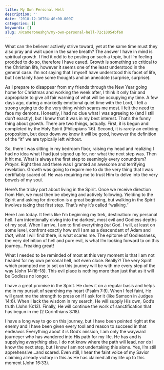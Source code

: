```yaml
---
title: My Own Personal Hell
description: ''
date: '2010-12-16T04:40:00.000Z'
categories: []
keywords: []
slug: /@cameroneshgh/my-own-personal-hell-72c10054bf60
---
```


What can the believer actively strive toward, yet at the same time must they also pray and wait upon in the same breath? The answer I have in mind is spiritual growth. I find it odd to be posting on such a topic, but I’m feeling prodded to do so, therefore I have caved. Growth is something so critical to the Christian life, however it seems one of the least understood in the general case. I’m not saying that I myself have understood this facet of life, but I certainly have some thoughts and an anecdote (surprise, surprise).

As I prepare to disappear from my friends through the New Year going home for Christmas and working the week after, I think it only fair and appropriate to give all fair warning of what will be occupying my time. A few days ago, during a markedly emotional quiet time with the Lord, I felt a strong urging to do the very thing which scares me most. I felt the need to face my demons. Honestly, I had no clue what I was agreeing to (and I still don’t exactly), but I knew that it was in my best interest. That’s the funny thing about growth. There are two things, actually. First, it is begun and completed by the Holy Spirit (Philippians 1:6). Second, it is rarely an enticing proposition, but deep down we know it will be good, however the definition of the “it” we are typically left without.

So, there I was sitting in my bedroom floor, raising my head and realizing I had no idea what I had just signed up for, nor what the next step was. Then it hit me. What is always the first step to seemingly every conundrum? _Prayer_. Right then and there was I granted an awesome and terrifying revelation. Growth was going to require me to do the very thing that I was certifiably scared of. He was requiring me to trust Him to delve into the very bowels of my soul.

Here’s the tricky part about living in the Spirit. Once we receive direction from Him, we must then be obeying and actively following. Yielding to the Spirit and asking for direction is a great beginning, but walking in the Spirit involves taking that first step. That’s why it’s called “walking.”

Here I am today. It feels like I’m beginning my trek, destination: my personal hell. I am intentionally diving into the darkest, most evil and Godless depths of my soul. When I arrive, I am to find everything _but_ God. I will, at least on some level, confront exactly how evil I am as a descendant of Adam and _that_, what I will find there, is what scares me. The epitome of Godlessness, the very definition of hell and pure evil, is what I’m looking forward to on this journey…Freaking great!

What I needed to be reminded of most at this very moment is that I am not headed for my own personal hell, not even close. Really?! The very Spirit which prompted me to set on this journey will be with me every step of the way (John 14:16–18). This evil place is nothing more than just that as it will be Godless no longer.

I have a great promise in the Spirit. He does it on a regular basis and helps me in my pursuit of searching my heart (Psalm 7:9). When I feel faint, He will grant me the strength to press on if I ask for it (like Samson in Judges 14:6). When I lack the wisdom in my search, He will supply His own, God’s truth (John 16:13). Finally, He will continue the work of sanctification that has begun in me (2 Corinthians 3:18).

I have a long way to go on this journey, but I have been pointed right at the enemy and I have been given every tool and reason to succeed in that endeavor. Everything about it is God’s mission, I am only the wayward journeyer who has wandered into His path for my life. He has and is supplying _everything_ else. I do not know where the path will lead, nor do I know the next step, but I know I am not undertaking this alone. Yes, I’m still apprehensive…and scared. Even still, I hear the faint voice of my Savior claiming already victory in this as He has claimed all my life up to this moment (John 16:33).